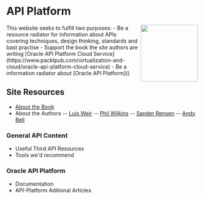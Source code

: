 # API Platform
<img src="https://www.packtpub.com/sites/default/files/8683.png" width="150" align="right">
This website seeks to fulfill two purposes:
- Be a resource radiator for information about APIs covering techniques, design thinking, standards and bast practise
- Support the book the site authors are writing [Oracle API Platform Cloud Service](https://www.packtpub.com/virtualization-and-cloud/oracle-api-platform-cloud-service) 
- Be a information radiator about [Oracle API Platform]()


## Site Resources
- [About the Book](about.md)
- About the Authors
-- [Luis Weir](luis.md)
-- [Phil Wilkins](phil.md)
-- [Sander Rensen](sander.md)
-- [Andy Bell](andy.md)

### General API Content
- Useful Third API Resources
- Tools we'd recommend

### Oracle API Platform
- Documentation
- API-Platform Aditional Articles

